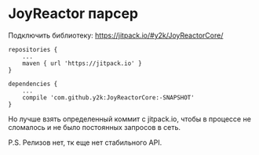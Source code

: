 # JoyReactor парсер

Подключить библиотеку: https://jitpack.io/#y2k/JoyReactorCore/

```
repositories {
    ...
    maven { url 'https://jitpack.io' }
}
```
```
dependencies {
    ...
    compile 'com.github.y2k:JoyReactorCore:-SNAPSHOT'
}
```
Но лучше взять определенный коммит с jitpack.io, чтобы в процессе не сломалось и не было постоянных запросов в сеть.

P.S. Релизов нет, тк еще нет стабильного API.
